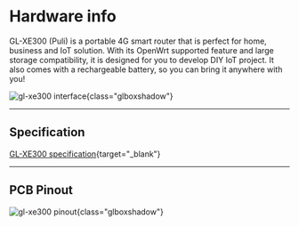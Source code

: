 # Hardware info

GL-XE300 (Puli) is a portable 4G smart router that is perfect for home, business and IoT solution. With its OpenWrt supported feature and large storage compatibility, it is designed for you to develop DIY IoT project. It also comes with a rechargeable battery, so you can bring it anywhere with you!

![gl-xe300 interface](https://static.gl-inet.com/docs/en/4/user_guide/gl-xe300/hardware_info/gl-xe300_interface.jpg){class="glboxshadow"}

---

## Specification

[GL-XE300 specification](https://www.gl-inet.com/products/gl-xe300/#specs){target="_blank"}

---

## PCB Pinout

![gl-xe300 pinout](https://static.gl-inet.com/docs/en/4/user_guide/gl-xe300/hardware_info/gl-xe300_pinout.jpg){class="glboxshadow"}
